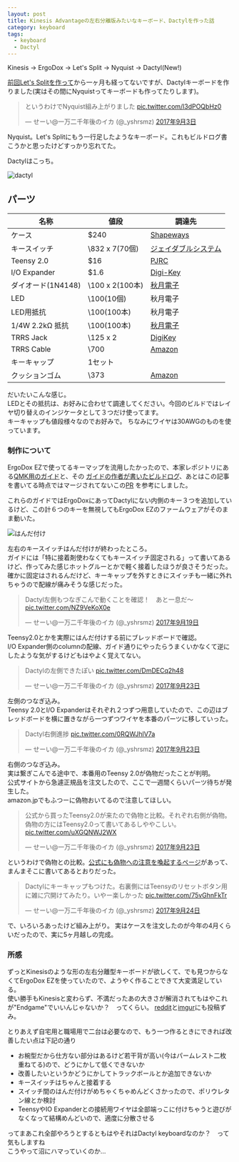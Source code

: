 ```yaml
---
layout: post
title: Kinesis Advantageの左右分離版みたいなキーボード、Dactylを作った話
category: keyboard
tags:
  - keyboard
  - Dactyl
---
```


Kinesis -> ErgoDox -> Let's Split -> Nyquist -> Dactyl(New!)


[前回Let's Splitを作って](/2017/08/29/letssplit-buildlog/)から一ヶ月も経ってないですが、Dactylキーボードを作りました(実はその間にNyquistってキーボードも作ってたりします)。

<blockquote class="twitter-tweet" data-lang="ja"><p lang="ja" dir="ltr">というわけでNyquist組み上がりました <a href="https://t.co/l3dPOQbHz0">pic.twitter.com/l3dPOQbHz0</a></p>&mdash; せーい@一万二千年後のイカ (@_yshrsmz) <a href="https://twitter.com/_yshrsmz/status/904352414911696897?ref_src=twsrc%5Etfw">2017年9月3日</a></blockquote>
<script async src="//platform.twitter.com/widgets.js" charset="utf-8"></script>

Nyquist。Let's Splitにもう一行足したようなキーボード。これもビルドログ書こうかと思ったけどすっかり忘れてた。

Dactylはこっち。

![dactyl](https://lh3.googleusercontent.com/JP0AGwqay2hdO69ZZ8NKW3bdcHjMhPYkIAqkXkamzolM56ZcTqGmJGaQ3qLkr9mA2zCcI4Jxl4kAQuMCc0Y1qtx3lji2iW7lhkSizTM-tswj25AbLf5wbi3F3deHInzATiOumS0m3A=w900)


## パーツ

名称 | 値段 | 調達先
---|---|---
ケース | $240 | [Shapeways](https://www.shapeways.com/shops/bespokeys)
キースイッチ | \832 x 7(70個) |[ジェイダブルシステム](https://www.jw-shop.com/P-keyboard-mswitch10/page45/detail.htm)
Teensy 2.0 | $16 | [PJRC](https://www.pjrc.com/store/teensy.html)
I/O Expander | $1.6 | [Digi-Key](https://www.digikey.com/short/q74r2r)
ダイオード(1N4148) | \100 x 2(100本) | [秋月電子](http://akizukidenshi.com/catalog/g/gI-00941/)
LED | \100(10個) | 秋月電子
LED用抵抗 | \100(100本) | 秋月電子
1/4W 2.2kΩ 抵抗 | \100(100本) | [秋月電子](http://akizukidenshi.com/catalog/g/gR-25222/)
TRRS Jack | \125 x 2 | [DigiKey](http://www.digikey.jp/product-detail/ja/cui-inc/SJ-43514/CP-43514-ND/368146)
TRRS Cable | \700 | [Amazon](http://amzn.to/2wDtxrW)
キーキャップ | 1セット |
クッションゴム | \373 | [Amazon](http://amzn.to/2wDpCvh)

だいたいこんな感じ。  
LEDとその抵抗は、お好みに合わせて調達してください。今回のビルドではレイヤ切り替えのインジケータとして３つだけ使ってます。  
キーキャップも値段様々なのでお好みで。
ちなみにワイヤは30AWGのものを使っています。

### 制作について

ErgoDox EZで使ってるキーマップを流用したかったので、本家レポジトリにある[QMK用のガイド](https://github.com/adereth/dactyl-keyboard/blob/master/qmk-guide/README.md)と、その [ガイドの作者が書いたビルドログ](http://joedevivo.com/2017/05/20/building-a-qmk-dactyl.html)、あとはこの記事を書いてる時点ではマージされてないこの[PR](https://github.com/adereth/dactyl-keyboard/pull/50) を参考にしました。

これらのガイドではErgoDoxにあってDactylにない内側のキー３つを追加しているけど、この計６つのキーを無視してもErgoDox EZのファームウェアがそのまま動いた。

![はんだ付け](https://lh3.googleusercontent.com/d89UAfrHcinVlnT2FY2mSe3JWAXXY_1Pg2gSST6dvnib2tBiBnoYXfZG7A0BbBHta3g36vTA2yPExdcaLZ7YoxqrvvYH3mYNK5iSvd_eIJSwB-HAjGRcD2OOPgqGfDObx9nmpJVUDA=w900)

左右のキースイッチはんだ付けが終わったところ。  
ガイドには「特に接着剤使わなくてもキースイッチ固定される」って書いてあるけど、作ってみた感じホットグルーとかで軽く接着したほうが良さそうだった。  
確かに固定はされるんだけど、キーキャップを外すときにスイッチも一緒に外れちゃうので配線が痛みそうな感じだった。

<blockquote class="twitter-tweet" data-lang="ja"><p lang="ja" dir="ltr">Dactyl左側もつなぎこんで動くことを確認！　あと一息だ～ <a href="https://t.co/NZ9VeKoX0e">pic.twitter.com/NZ9VeKoX0e</a></p>&mdash; せーい@一万二千年後のイカ (@_yshrsmz) <a href="https://twitter.com/_yshrsmz/status/909981359157927936?ref_src=twsrc%5Etfw">2017年9月19日</a></blockquote>
<script async src="//platform.twitter.com/widgets.js" charset="utf-8"></script>

Teensy2.0とかを実際にはんだ付けする前にブレッドボードで確認。  
I/O Expander側のcolumnの配線、ガイド通りにやったらうまくいかなくて逆にしたような気がするけどもはやよく覚えてない。

<blockquote class="twitter-tweet" data-lang="ja"><p lang="ja" dir="ltr">Dactylの左側できたぽい <a href="https://t.co/DmDECq2h48">pic.twitter.com/DmDECq2h48</a></p>&mdash; せーい@一万二千年後のイカ (@_yshrsmz) <a href="https://twitter.com/_yshrsmz/status/911474826509828096?ref_src=twsrc%5Etfw">2017年9月23日</a></blockquote>
<script async src="//platform.twitter.com/widgets.js" charset="utf-8"></script>

左側のつなぎ込み。  
Teensy 2.0とI/O Expanderはそれぞれ２つずつ用意していたので、この辺はブレッドボードを横に置きながら一つずつワイヤを本番のパーツに移していった。


<blockquote class="twitter-tweet" data-lang="ja"><p lang="ja" dir="ltr">Dactyl右側進捗 <a href="https://t.co/0RQWJhlV7a">pic.twitter.com/0RQWJhlV7a</a></p>&mdash; せーい@一万二千年後のイカ (@_yshrsmz) <a href="https://twitter.com/_yshrsmz/status/911543909490110464?ref_src=twsrc%5Etfw">2017年9月23日</a></blockquote>
<script async src="//platform.twitter.com/widgets.js" charset="utf-8"></script>

右側のつなぎ込み。  
実は繋ぎこんでる途中で、本番用のTeensy 2.0が偽物だったことが判明。  
公式サイトから急遽正規品を注文したので、ここで一週間くらいパーツ待ちが発生した。  
amazon.jpでもふつーに偽物おいてるので注意してほしい。

<blockquote class="twitter-tweet" data-lang="ja"><p lang="ja" dir="ltr">公式から買ったTeensy2.0が来たので偽物と比較。それぞれ右側が偽物。偽物の方にはTeensy2.0って書いてあるしややこしい。 <a href="https://t.co/uXGQNWJ2WX">pic.twitter.com/uXGQNWJ2WX</a></p>&mdash; せーい@一万二千年後のイカ (@_yshrsmz) <a href="https://twitter.com/_yshrsmz/status/911493660847497216?ref_src=twsrc%5Etfw">2017年9月23日</a></blockquote>
<script async src="//platform.twitter.com/widgets.js" charset="utf-8"></script>

というわけで偽物との比較。[公式にも偽物への注意を喚起するページ](https://www.pjrc.com/teensy/counterfeit.html)があって、まんまそこに書いてあるとおりだった。


<blockquote class="twitter-tweet" data-lang="ja"><p lang="ja" dir="ltr">Dactylにキーキャップもつけた。右裏側にはTeensyのリセットボタン用に雑に穴開けてみたり。いやー楽しかった <a href="https://t.co/75vGhnFkTr">pic.twitter.com/75vGhnFkTr</a></p>&mdash; せーい@一万二千年後のイカ (@_yshrsmz) <a href="https://twitter.com/_yshrsmz/status/911836736715505664?ref_src=twsrc%5Etfw">2017年9月24日</a></blockquote>
<script async src="//platform.twitter.com/widgets.js" charset="utf-8"></script>

で、いろいろあったけど組み上がり。
実はケースを注文したのが今年の4月くらいだったので、実に5ヶ月越しの完成。


### 所感

ずっとKinesisのような形の左右分離型キーボードが欲しくて、でも見つからなくてErgoDox EZを使っていたので、ようやく作ることできて大変満足している。  
使い勝手もKinesisと変わらず、不満だったあの大きさが解消されてもはやこれが"Endgame"でいいんじゃないか？　ってくらい。
[reddit](https://www.reddit.com/r/MechanicalKeyboards/comments/724bvt/finished_my_first_dactyl/)と[imgur](https://imgur.com/gallery/v8HwF)にも投稿ずみ。

とりあえず自宅用と職場用で二台は必要なので、もう一つ作るときにできれば改善したい点は下記の通り

- お椀型だから仕方ない部分はあるけど若干背が高い(今はパームレスト二枚重ねてる)ので、どうにかして低くできないか
- 改善したいというかどうにかしてトラックボールとか追加できないか
- キースイッチはちゃんと接着する
- スイッチ間のはんだ付けがめちゃくちゃめんどくさかったので、ポリウレタン線とか検討
- TeensyやIO Expanderとの接続用ワイヤは全部端っこに付けちゃうと遊びがなくなって結構めんどいので、適度に分散させる

ってまあこれ全部やろうとするともはやそれはDactyl keyboardなのか？　って気もしますね  
こうやって沼にハマっていくのか…





